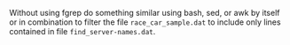 Without using fgrep do something similar using bash, sed, or awk by itself
or in combination to filter the file `race_car_sample.dat` to include only
lines contained in file `find_server-names.dat`.
